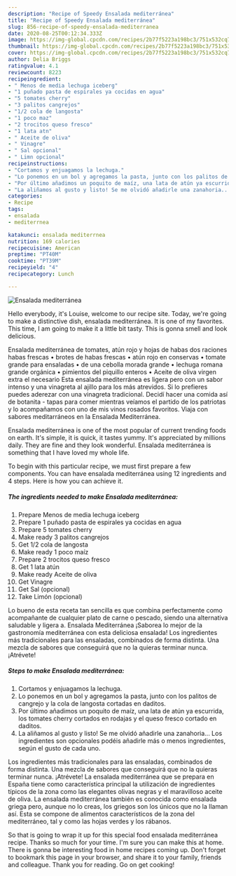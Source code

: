 ```yaml
---
description: "Recipe of Speedy Ensalada mediterránea"
title: "Recipe of Speedy Ensalada mediterránea"
slug: 856-recipe-of-speedy-ensalada-mediterranea
date: 2020-08-25T00:12:34.333Z
image: https://img-global.cpcdn.com/recipes/2b77f5223a198bc3/751x532cq70/ensalada-mediterranea-foto-principal.jpg
thumbnail: https://img-global.cpcdn.com/recipes/2b77f5223a198bc3/751x532cq70/ensalada-mediterranea-foto-principal.jpg
cover: https://img-global.cpcdn.com/recipes/2b77f5223a198bc3/751x532cq70/ensalada-mediterranea-foto-principal.jpg
author: Delia Briggs
ratingvalue: 4.1
reviewcount: 8223
recipeingredient:
- " Menos de media lechuga iceberg"
- "1 puñado pasta de espirales ya cocidas en agua"
- "5 tomates cherry"
- "3 palitos cangrejos"
- "1/2 cola de langosta"
- "1 poco maz"
- "2 trocitos queso fresco"
- "1 lata atn"
- " Aceite de oliva"
- " Vinagre"
- " Sal opcional"
- " Limn opcional"
recipeinstructions:
- "Cortamos y enjuagamos la lechuga."
- "Lo ponemos en un bol y agregamos la pasta, junto con los palitos de cangrejo y la cola de langosta cortadas en daditos."
- "Por último añadimos un poquito de maíz, una lata de atún ya escurrida, los tomates cherry cortados en rodajas y el queso fresco cortado en daditos."
- "La aliñamos al gusto y listo! Se me olvidó añadirle una zanahoria... Los ingredientes son opcionales podéis añadirle más o menos ingredientes, según el gusto de cada uno."
categories:
- Recipe
tags:
- ensalada
- mediterrnea

katakunci: ensalada mediterrnea 
nutrition: 169 calories
recipecuisine: American
preptime: "PT40M"
cooktime: "PT39M"
recipeyield: "4"
recipecategory: Lunch

---
```



![Ensalada mediterránea](https://img-global.cpcdn.com/recipes/2b77f5223a198bc3/751x532cq70/ensalada-mediterranea-foto-principal.jpg)

Hello everybody, it's Louise, welcome to our recipe site. Today, we're going to make a distinctive dish, ensalada mediterránea. It is one of my favorites. This time, I am going to make it a little bit tasty. This is gonna smell and look delicious.

Ensalada mediterránea de tomates, atún rojo y hojas de habas dos raciones habas frescas • brotes de habas frescas • atún rojo en conservas • tomate grande para ensaladas • de una cebolla morada grande • lechuga romana grande orgánica • pimientos del piquillo enteros • Aceite de oliva virgen extra el necesario Esta ensalada mediterránea es ligera pero con un sabor intenso y una vinagreta al ajillo para los más atrevidos. Si lo prefieres puedes aderezar con una vinagreta tradicional. Decidí hacer una comida así de botanita - tapas para comer mientras veíamos el partido de los patriotas y lo acompañamos con uno de mis vinos rosados favoritos. Viaja con sabores meditarráneos en la Ensalada Mediterránea.

Ensalada mediterránea is one of the most popular of current trending foods on earth. It's simple, it is quick, it tastes yummy. It's appreciated by millions daily. They are fine and they look wonderful. Ensalada mediterránea is something that I have loved my whole life.


To begin with this particular recipe, we must first prepare a few components. You can have ensalada mediterránea using 12 ingredients and 4 steps. Here is how you can achieve it.

<!--inarticleads1-->

##### The ingredients needed to make Ensalada mediterránea:

1. Prepare  Menos de media lechuga iceberg
1. Prepare 1 puñado pasta de espirales ya cocidas en agua
1. Prepare 5 tomates cherry
1. Make ready 3 palitos cangrejos
1. Get 1/2 cola de langosta
1. Make ready 1 poco maíz
1. Prepare 2 trocitos queso fresco
1. Get 1 lata atún
1. Make ready  Aceite de oliva
1. Get  Vinagre
1. Get  Sal (opcional)
1. Take  Limón (opcional)


Lo bueno de esta receta tan sencilla es que combina perfectamente como acompañante de cualquier plato de carne o pescado, siendo una alternativa saludable y ligera a. Ensalada Mediterránea ¡Saborea lo mejor de la gastronomía mediterránea con esta deliciosa ensalada! Los ingredientes más tradicionales para las ensaladas, combinados de forma distinta. Una mezcla de sabores que conseguirá que no la quieras terminar nunca. ¡Atrévete! 

<!--inarticleads2-->

##### Steps to make Ensalada mediterránea:

1. Cortamos y enjuagamos la lechuga.
1. Lo ponemos en un bol y agregamos la pasta, junto con los palitos de cangrejo y la cola de langosta cortadas en daditos.
1. Por último añadimos un poquito de maíz, una lata de atún ya escurrida, los tomates cherry cortados en rodajas y el queso fresco cortado en daditos.
1. La aliñamos al gusto y listo! Se me olvidó añadirle una zanahoria... Los ingredientes son opcionales podéis añadirle más o menos ingredientes, según el gusto de cada uno.


Los ingredientes más tradicionales para las ensaladas, combinados de forma distinta. Una mezcla de sabores que conseguirá que no la quieras terminar nunca. ¡Atrévete! La ensalada mediterránea que se prepara en España tiene como característica principal la utilización de ingredientes típicos de la zona como las elegantes olivas negras y el maravilloso aceite de oliva. La ensalada mediterránea también es conocida como ensalada griega pero, aunque no lo creas, los griegos son los únicos que no la llaman así. Esta se compone de alimentos característicos de la zona del mediterráneo, tal y como las hojas verdes y los rábanos. 

So that is going to wrap it up for this special food ensalada mediterránea recipe. Thanks so much for your time. I'm sure you can make this at home. There is gonna be interesting food in home recipes coming up. Don't forget to bookmark this page in your browser, and share it to your family, friends and colleague. Thank you for reading. Go on get cooking!
